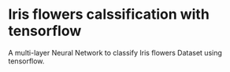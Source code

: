 # Iris flowers calssification with tensorflow
A multi-layer Neural Network to classify Iris flowers Dataset using tensorflow.
